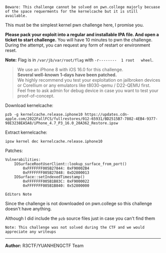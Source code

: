 `Beware: This challenge cannot be solved on pwn.college majorly becuase of the space requerments for the kernelcache but it is still available.`
  
This must be the simplest kernel pwn challenge here, I promise you.

**Please pack your exploit into a regular and installable IPA file. And open a ticket to start challenge.** You will have 10 minutes to pwn the challenge. During the attempt, you can request any form of restart or environment reset.

**Note:** Flag is in `/var/jb/var/root/flag` with `-r--------  1 root   wheel`. 

>We use an iPhone 8 with iOS 16.0 for this challenge.   
<b>Several well-known 1-days have been patched. </b>  
We highly recommend you test your exploitation on jailbroken devices or Corellium or any emulators like t8030-qemu / D22-QEMU first.   
Feel free to ask admin for debug device in case you want to test your proof-of-concept.


Download kernelcache:
```
pzb -g kernelcache.release.iphone10 https://updates.cdn-apple.com/2022FallFCS/fullrestores/012-65931/BD2515B7-7802-4EB4-9377-98E3238EA5A8/iPhone_4.7_P3_16.0_20A362_Restore.ipsw
```

Extract kernelcache:
```
ipsw kernel dec kernelcache.release.iphone10
```

Patches:
```
Vulnerabilities: 
    IOSurfaceRootUserClient::lookup_surface_from_port()
        0xFFFFFFF005B27844: 0xF90002B4
        0xFFFFFFF005B27848: 0xD2800013
    IOSurface::setIndexedTimestamp()
        0xFFFFFFF005B1B83C: 0xF9000022
        0xFFFFFFF005B1B840: 0x52800000
```

`Editors Note`

Since the challenge is not downloaded on pwn.college so this challenge doesn't have anything.

Although I did include the `pzb` source files just in case you can't find them

`Note: This challenge was not solved during the CTF and we would appreciate any writeups`

---

**Author:** R3CTF/YUANHENGCTF Team 
